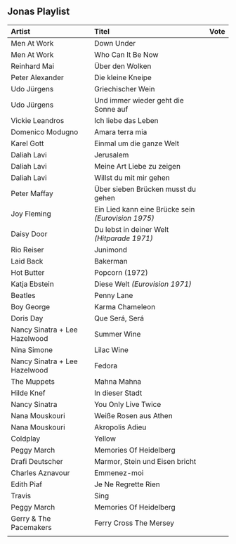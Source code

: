 
<head>
<meta charset='UTF-8'>
<style>
@font-face { font-family: 'anton-regular';  src: url( './Anton-Regular.ttf' ); }
@font-face { font-family: 'futura-heavy';  src: url( './Futura Heavy.otf' ); }

/* thx to https://developer.mozilla.org/en-US/docs/Web/CSS/line-height-step */
:root {
  --root-font-family:     futura-heavy;
  --artist-font-family:   futura-heavy;
  --title-font-family:    anton-regular;
  --root-font-size:       6mm;
  --td-padding:           calc( 0.25 * var(--root-font-size) );
  --artist-font-size:     calc( 1.0 * var(--root-font-size) );
  --title-font-size:      calc( 1.2 * var(--root-font-size) );
  --grid-size:            8mm;
  --root-text-color:      #555;
  --link-color:           #f55;
  font-family:            var(--root-font-family);
  font-size:              var(--root-font-size);
  line-height-step:       var(--grid-size); }

html, body {
  /*background-color:       #9eaeb5;*/
  /*height:                 100vh;*/
  /*width:                  100vw;*/
  padding:                0mm;
  margin:                 0mm;
  color:                  var(--root-text-color);
  /*position:               absolute;*/
  /*overflow:               hidden;*/
  /*font-size:              6mm;*/
}


table {
  /*table-layout:           fixed;*/
  /*width:                  100%;*/
  border-collapse:        collapse;
  border:                 1px solid black; }

table td,
table th {
  border:                 1px solid black; }

article {
  display:                block;
  padding:                var(--grid-size); }

spacer {
  display:                block;
  min-height:             20mm; }


/*table {
  table-layout:           auto;
  width:                  100%; }
*/

td, th {
  padding:                var(--td-padding);
  overflow:               hidden;
  white-space:            nowrap;
  text-overflow:          ellipsis; }

/*col:nth-child( 3 ),
col:nth-child( 3 ) {
  background:  pink;
  width:              10%;
*/

col:nth-child( 1 ) {
  min-width:              5% !important;
  max-width:              5% !important;
  width:                  5% !important; }

col:nth-child( 2 ) {
  min-width:              90% !important;
  max-width:              90% !important;
  width:                  90% !important; }

col:nth-child( 3 ) {
  min-width:              10mm !important;
  max-width:              10mm !important;
  width:                  10mm !important; }

td:nth-child( 1 ) {
  font-family:            var(--artist-font-family);
  font-size:              var(--artist-font-size); }

td:nth-child( 2 ) {
  font-family:            var(--title-font-family);
  font-size:              var(--title-font-size); }

td:nth-child( 2 ) em {
  font-family:            var(--root-font-family);
  font-style:             normal;
  font-size:              var(--root-font-size); }

td a          { text-decoration: none; color:  var(--link-color); }
td a:link     { text-decoration: none; color:  var(--link-color); }
td a:visited  { text-decoration: none; color:  var(--link-color); }
td a:focus    { text-decoration: none; color:  var(--link-color); }
td a:hover    { text-decoration: none; color:  var(--link-color); }
td a:active   { text-decoration: none; color:  var(--link-color); }

h1, h2, h3, h4, h5, h6 {
  font-weight:            normal;
  font-family:            var(--title-font-family); }

</style>
</head>

<article>


## Jonas Playlist


| Artist                        | Titel                                                                                             | Vote      |
| :------                       | :-----                                                                                            | --------- |
| Men At Work                   | [Down Under](https://www.youtube.com/watch?v=XfR9iY5y94s)                                         |           |
| Men At Work                   | [Who Can It Be Now](https://www.youtube.com/watch?v=SECVGN4Bsgg)                                  |           |
| Reinhard Mai                  | [Über den Wolken](https://www.youtube.com/watch?v=fZMFF8QH3ew)                                    |           |
| Peter Alexander               | [Die kleine Kneipe](https://www.youtube.com/watch?v=A10I_3e8B_I)                                  |           |
| Udo Jürgens                   | [Griechischer Wein](https://www.youtube.com/watch?v=eKveb4BjK_c)                                  |           |
| Udo Jürgens                   | [Und immer wieder geht die Sonne auf](https://www.youtube.com/watch?v=s06hmLSxNFM)                |           |
| Vickie Leandros               | [Ich liebe das Leben](https://www.youtube.com/watch?v=7_FsW8RPCTc)                                |           |
| Domenico Modugno              | [Amara terra mia](https://www.youtube.com/watch?v=oRa39T_O4yU)                                    |           |
| Karel Gott                    | [Einmal um die ganze Welt](https://www.youtube.com/watch?v=gHEa2Oyo1bY)                           |           |
| Daliah Lavi                   | [Jerusalem](https://www.youtube.com/watch?v=JqiFmIJSWaI)                                          |           |
| Daliah Lavi                   | [Meine Art Liebe zu zeigen](https://www.youtube.com/watch?v=WvgyQmBxko0)                          |           |
| Daliah Lavi                   | [Willst du mit mir gehen](https://www.youtube.com/watch?v=yIRKlvhDP_w)                            |           |
| Peter Maffay                  | [Über sieben Brücken musst du gehen](https://www.youtube.com/watch?v=eKwl5HclBeQ)                 |           |
| Joy Fleming                   | [Ein Lied kann eine Brücke sein *(Eurovision 1975)*](https://www.youtube.com/watch?v=pzDzm3gq530) |           |
| Daisy Door                    | [Du lebst in deiner Welt *(Hitparade 1971)*](https://www.youtube.com/watch?v=2pM_FAkSVlM)         |           |
| Rio Reiser                    | [Junimond](https://www.youtube.com/watch?v=X6VIYLmS6vM)                                           |           |
| Laid Back                     | [Bakerman](https://www.youtube.com/watch?v=yByP88jUQH4)                                           |           |
| Hot Butter                    | [Popcorn (1972)](https://www.youtube.com/watch?v=YK3ZP6frAMc)                                     |           |
| Katja Ebstein                 | [Diese Welt *(Eurovision 1971)*](https://www.youtube.com/watch?v=u0lg1LcfHBQ)                     |           |
| Beatles                       | Penny Lane                                                                                        |           |
| Boy George                    | Karma Chameleon                                                                                   |           |
| Doris Day                     | Que Será, Será                                                                                    |           |
| Nancy Sinatra + Lee Hazelwood | Summer Wine                                                                                       |           |
| Nina Simone                   | [Lilac Wine](https://www.youtube.com/watch?v=LT38CIgRse4)                                         |           |
| Nancy Sinatra + Lee Hazelwood | Fedora                                                                                            |           |
| The Muppets                   | [Mahna Mahna](https://www.youtube.com/watch?v=zb47CstE7R4)                                        |           |
| Hilde Knef                    | In dieser Stadt                                                                                   |           |
| Nancy Sinatra                 | You Only Live Twice                                                                               |           |
| Nana Mouskouri                | Weiße Rosen aus Athen                                                                             |           |
| Nana Mouskouri                | Akropolis Adieu                                                                                   |           |
| Coldplay                      | [Yellow](https://www.youtube.com/watch?v=yKNxeF4KMsY)                                             |           |
| Peggy March                   | [Memories Of Heidelberg](https://www.youtube.com/watch?v=4tB9FNZxB6g)                             |           |
| Drafi Deutscher               | [Marmor, Stein und Eisen bricht](https://www.youtube.com/watch?v=BTmtOd4mpco)                     |           |
| Charles Aznavour              | [Emmenez-moi](https://www.youtube.com/watch?v=0OrKMaeQUx0)                                        |           |
| Edith Piaf                    | [Je Ne Regrette Rien](https://www.youtube.com/watch?v=fpHAsb2XQOY)                                |           |
| Travis                        | [Sing](https://www.youtube.com/watch?v=eYO1-gGWJyo)                                               |           |
| Peggy March                   | [Memories Of Heidelberg](https://www.youtube.com/watch?v=4tB9FNZxB6g)                             |           |
| Gerry & The Pacemakers        | [Ferry Cross The Mersey](https://www.youtube.com/watch?v=08083BNaYcA)                             |           |
|                               |                                                                                                   |           |

</article>
<spacer></spacer>
